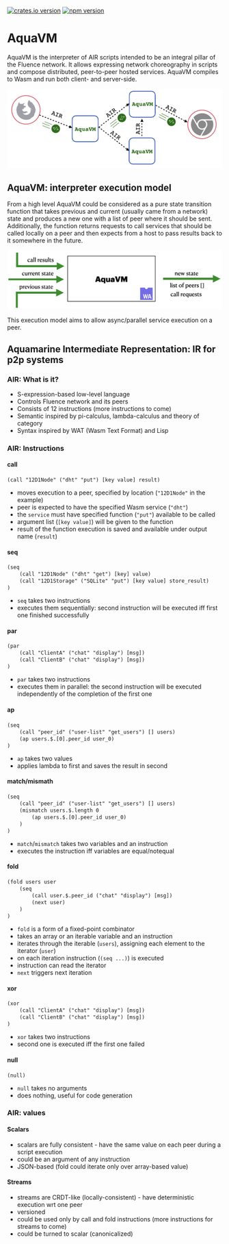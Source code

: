 [![crates.io version](https://img.shields.io/crates/v/air-interpreter-wasm?style=flat-square)](https://crates.io/crates/air-interpreter-wasm)
[![npm version](https://img.shields.io/npm/v/@fluencelabs/avm)](https://www.npmjs.com/package/@fluencelabs/avm)

# AquaVM

AquaVM is the interpreter of AIR scripts intended to be an integral pillar of the Fluence network. It allows expressing network choreography in scripts and compose distributed, peer-to-peer hosted services. AquaVM compiles to Wasm and run both client- and server-side.

<img alt="AquaVM & AIR model" src="images/air_model.png" />

## AquaVM: interpreter execution model

From a high level AquaVM could be considered as a pure state transition function that takes previous and current (usually came from a network) state and produces a new one with a list of peer where it should be sent. Additionally, the function returns requests to call services that should be called locally on a peer and then expects from a host to pass results back to it somewhere in the future.

<img alt="interpreter execution model" src="images/interpreter_em.png"/>

This execution model aims to allow async/parallel service execution on a peer.

## Aquamarine Intermediate Representation: IR for p2p systems

### AIR: What is it?

- S-expression-based low-level language
- Controls Fluence network and its peers
- Consists of 12 instructions (more instructions to come)
- Semantic inspired by pi-calculus, lambda-calculus and theory of category
- Syntax inspired by WAT (Wasm Text Format) and Lisp

### AIR: Instructions
#### call

```wasm
(call "12D1Node" ("dht" "put") [key value] result)
```

- moves execution to a peer, specified by location (`"12D1Node"` in the example)
- peer is expected to have the specified Wasm service (`"dht"`)
- the `service` must have specified function (`"put"`) available to be called
- argument list (`[key value]`) will be given to the function
- result of the function execution is saved and available under output name (`result`)

#### seq

```wasm
(seq
    (call "12D1Node" ("dht" "get") [key] value)
    (call "12D1Storage" ("SQLite" "put") [key value] store_result)
)
```

- `seq` takes two instructions
- executes them sequentially: second instruction will be executed iff first one finished successfully

#### par

```wasm
(par
    (call "ClientA" ("chat" "display") [msg])
    (call "ClientB" ("chat" "display") [msg])
)
```

- `par` takes two instructions
- executes them in parallel: the second instruction will be executed independently of the completion of the first one

#### ap

```wasm
(seq
    (call "peer_id" ("user-list" "get_users") [] users)
    (ap users.$.[0].peer_id user_0)
)
```

- `ap` takes two values
- applies lambda to first and saves the result in second

#### match/mismath

```wasm
(seq
    (call "peer_id" ("user-list" "get_users") [] users)
    (mismatch users.$.length 0
        (ap users.$.[0].peer_id user_0)
    )
)
```

- `match`/`mismatch` takes two variables and an instruction
- executes the instruction iff variables are equal/notequal

#### fold

```wasm
(fold users user
    (seq
        (call user.$.peer_id ("chat" "display") [msg])
        (next user)
    )
)
```

- `fold` is a form of a fixed-point combinator
- takes an array or an iterable variable and an instruction
- iterates through the iterable (`users`), assigning each element to the iterator (`user`) 
- on each iteration instruction (`(seq ...)`) is executed
- instruction can read the iterator
- `next` triggers next iteration

#### xor

```wasm
(xor
    (call "ClientA" ("chat" "display") [msg])
    (call "ClientB" ("chat" "display") [msg])
)
```

- `xor` takes two instructions
- second one is executed iff the first one failed

#### null

```wasm
(null)
```

- `null` takes no arguments
- does nothing, useful for code generation

### AIR: values
#### Scalars

- scalars are fully consistent - have the same value on each peer during a script execution
- could be an argument of any instruction
- JSON-based (fold could iterate only over array-based value)

#### Streams

- streams are CRDT-like (locally-consistent) - have deterministic execution wrt one peer
- versioned
- could be used only by call and fold instructions (more instructions for streams to come)
- could be turned to scalar (canonicalized)
